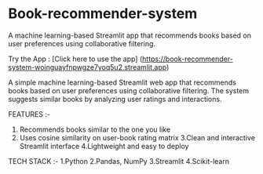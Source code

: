 

# Book-recommender-system
 A machine learning-based Streamlit app that recommends books based on user preferences using collaborative filtering.


Try the App : [Click here to use the app] (https://book-recommender-system-woinguayfnpwgze7yoq5u2.streamlit.app)

A simple machine learning-based Streamlit web app  that recommends books based on user preferences using  collaborative filtering. The system suggests similar books by analyzing user ratings and interactions.

 FEATURES :-
1. Recommends books similar to the one you like
2. Uses cosine similarity on user-book rating matrix
3.Clean and interactive Streamlit interface
4.Lightweight and easy to deploy

TECH STACK :-
1.Python
2.Pandas, NumPy
3.Streamlit
4.Scikit-learn


